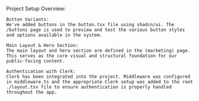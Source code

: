 Project Setup Overview:

    Button Variants:
    We've added buttons in the button.tsx file using shadcn/ui. The /buttons page is used to preview and test the various button styles and options available in the system.

    Main Layout & Hero Section:
    The main layout and hero section are defined in the (marketing) page. This serves as the core visual and structural foundation for our public-facing content.

    Authentication with Clerk:
    Clerk has been integrated into the project. Middleware was configured in middleware.ts and the appropriate Clerk setup was added to the root ./layout.tsx file to ensure authentication is properly handled throughout the app.